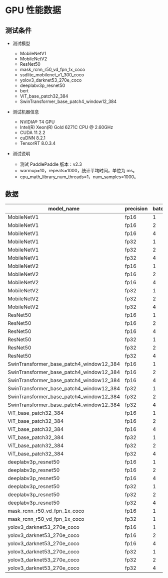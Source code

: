 # GPU 性能数据

## 测试条件

- 测试模型
	- MobileNetV1
	- MobileNetV2
	- ResNet50
	- mask_rcnn_r50_vd_fpn_1x_coco
	- ssdlite_mobilenet_v1_300_coco
	- yolov3_darknet53_270e_coco
	- deeplabv3p_resnet50
	- bert
	- ViT_base_patch32_384
	- SwinTransformer_base_patch4_window12_384

- 测试机器信息
	- NVIDIA® T4 GPU
	- Intel(R) Xeon(R) Gold 6271C CPU @ 2.60GHz
	- CUDA 11.2.2
	- cuDNN 8.2.1
	- TensorRT 8.0.3.4
- 测试说明
	- 测试 PaddlePaddle 版本：v2.3
	- warmup=10，repeats=1000，统计平均时间，单位为 ms。
	- cpu_math_library_num_threads=1，num_samples=1000。

## 数据

|	model_name	|	precision	|	batch_size	|	avg_latency	|
|-|-|-|-|
|	MobileNetV1	|	fp16	|	1	|	0.4925	|
|	MobileNetV1	|	fp16	|	2	|	0.7485	|
|	MobileNetV1	|	fp16	|	4	|	1.2914	|
|	MobileNetV1	|	fp32	|	1	|	0.8737	|
|	MobileNetV1	|	fp32	|	2	|	1.4106	|
|	MobileNetV1	|	fp32	|	4	|	2.5238	|
|	MobileNetV2	|	fp16	|	1	|	0.5926	|
|	MobileNetV2	|	fp16	|	2	|	0.9131	|
|	MobileNetV2	|	fp16	|	4	|	1.4491	|
|	MobileNetV2	|	fp32	|	1	|	1.1125	|
|	MobileNetV2	|	fp32	|	2	|	1.6682	|
|	MobileNetV2	|	fp32	|	4	|	2.819	|
|	ResNet50	|	fp16	|	1	|	1.3045	|
|	ResNet50	|	fp16	|	2	|	1.8964	|
|	ResNet50	|	fp16	|	4	|	3.1821	|
|	ResNet50	|	fp32	|	1	|	3.5244	|
|	ResNet50	|	fp32	|	2	|	5.2147	|
|	ResNet50	|	fp32	|	4	|	9.3702	|
|	SwinTransformer_base_patch4_window12_384	|	fp16	|	1	|	23.0886	|
|	SwinTransformer_base_patch4_window12_384	|	fp16	|	2	|	42.2748	|
|	SwinTransformer_base_patch4_window12_384	|	fp16	|	4	|	87.3252	|
|	SwinTransformer_base_patch4_window12_384	|	fp32	|	1	|	43.5075	|
|	SwinTransformer_base_patch4_window12_384	|	fp32	|	2	|	87.5455	|
|	SwinTransformer_base_patch4_window12_384	|	fp32	|	4	|	173.796	|
|	ViT_base_patch32_384	|	fp16	|	1	|	4.923	|
|	ViT_base_patch32_384	|	fp16	|	2	|	7.5347	|
|	ViT_base_patch32_384	|	fp16	|	4	|	12.899	|
|	ViT_base_patch32_384	|	fp32	|	1	|	10.8246	|
|	ViT_base_patch32_384	|	fp32	|	2	|	18.5213	|
|	ViT_base_patch32_384	|	fp32	|	4	|	34.7381	|
|	deeplabv3p_resnet50	|	fp16	|	1	|	26.1575	|
|	deeplabv3p_resnet50	|	fp16	|	2	|	47.9256	|
|	deeplabv3p_resnet50	|	fp16	|	4	|	95.9487	|
|	deeplabv3p_resnet50	|	fp32	|	1	|	66.8809	|
|	deeplabv3p_resnet50	|	fp32	|	2	|	133.6688	|
|	deeplabv3p_resnet50	|	fp32	|	4	|	266.9613	|
|	mask_rcnn_r50_vd_fpn_1x_coco	|	fp16	|	1	|	40.6577	|
|	mask_rcnn_r50_vd_fpn_1x_coco	|	fp32	|	1	|	101.93	|
|	yolov3_darknet53_270e_coco	|	fp16	|	1	|	20.6326	|
|	yolov3_darknet53_270e_coco	|	fp16	|	2	|	41.5202	|
|	yolov3_darknet53_270e_coco	|	fp16	|	4	|	80.3059	|
|	yolov3_darknet53_270e_coco	|	fp32	|	1	|	44.1216	|
|	yolov3_darknet53_270e_coco	|	fp32	|	2	|	85.4666	|
|	yolov3_darknet53_270e_coco	|	fp32	|	4	|	183.9448	|